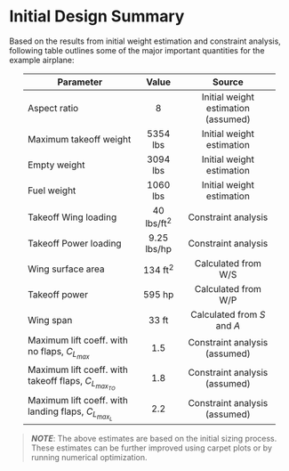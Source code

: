 # Initial Design Summary

Based on the results from initial weight estimation and constraint analysis, following table outlines some of the major important quantities for the example airplane:

<div style="width:90%; margin: auto;">

Parameter | Value | Source
--------- | :---: | :---:
Aspect ratio | 8 | Initial weight estimation (assumed)
Maximum takeoff weight | 5354 lbs | Initial weight estimation
Empty weight | 3094 lbs | Initial weight estimation
Fuel weight | 1060 lbs | Initial weight estimation
Takeoff Wing loading | 40 lbs/$\text{ft}^2$ | Constraint analysis
Takeoff Power loading | 9.25 lbs/hp | Constraint analysis
Wing surface area | 134 $\text{ft}^2$ | Calculated from W/S
Takeoff power | 595 hp | Calculated from W/P
Wing span | 33 ft | Calculated from $S$ and $A$
Maximum lift coeff. with no flaps, $C_{L_{max}}$ | 1.5 | Constraint analysis (assumed)
Maximum lift coeff. with takeoff flaps, $C_{L_{max_{TO}}}$ | 1.8 | Constraint analysis (assumed)
Maximum lift coeff. with landing flaps, $C_{L_{max_{L}}}$ | 2.2 | Constraint analysis (assumed)

</div>

> **_NOTE_**: The above estimates are based on the initial sizing process. These estimates can be further improved using carpet plots or by running numerical optimization.